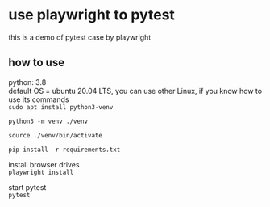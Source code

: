 # use playwright to pytest
this is a demo of pytest case by playwright <br />

## how to use
python: 3.8 <br />
default OS = ubuntu 20.04 LTS, you can use other Linux, if you know how to use its commands <br />
`sudo apt install python3-venv` <br />

`python3 -m venv ./venv` <br />

`source ./venv/bin/activate` <br />

`pip install -r requirements.txt` <br />

install browser drives <br />
`playwright install` <br />

start pytest <br />
`pytest` <br />